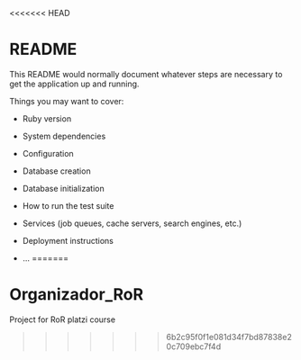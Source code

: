 <<<<<<< HEAD
# README

This README would normally document whatever steps are necessary to get the
application up and running.

Things you may want to cover:

* Ruby version

* System dependencies

* Configuration

* Database creation

* Database initialization

* How to run the test suite

* Services (job queues, cache servers, search engines, etc.)

* Deployment instructions

* ...
=======
# Organizador_RoR
Project for RoR platzi course
>>>>>>> 6b2c95f0f1e081d34f7bd87838e20c709ebc7f4d
